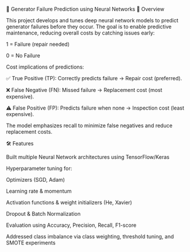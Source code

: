 🔧 Generator Failure Prediction using Neural Networks
📌 Overview

This project develops and tunes deep neural network models to predict generator failures before they occur. The goal is to enable predictive maintenance, reducing overall costs by catching issues early:

1 = Failure (repair needed)

0 = No Failure

Cost implications of predictions:

✅ True Positive (TP): Correctly predicts failure → Repair cost (preferred).

❌ False Negative (FN): Missed failure → Replacement cost (most expensive).

⚠️ False Positive (FP): Predicts failure when none → Inspection cost (least expensive).

The model emphasizes recall to minimize false negatives and reduce replacement costs.

🛠 Features

Built multiple Neural Network architectures using TensorFlow/Keras

Hyperparameter tuning for:

Optimizers (SGD, Adam)

Learning rate & momentum

Activation functions & weight initializers (He, Xavier)

Dropout & Batch Normalization

Evaluation using Accuracy, Precision, Recall, F1-score

Addressed class imbalance via class weighting, threshold tuning, and SMOTE experiments
